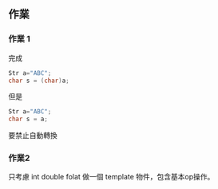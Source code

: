 ## 作業

### 作業 1
完成

```cpp
Str a="ABC";
char s = (char)a;
```

但是

```cpp
Str a="ABC";
char s = a;
```

要禁止自動轉換

### 作業2

只考慮 int double folat 做一個 template 物件，包含基本op操作。